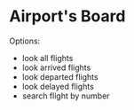 # Airport's Board

Options:
  * look all flights
  * look arrived flights
  * look departed flights
  * look delayed flights
  * search flight by number
